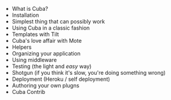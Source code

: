 - What is Cuba?
- Installation
- Simplest thing that can possibly work
- Using Cuba in a classic fashion
- Templates with Tilt
- Cuba's love affair with Mote
- Helpers
- Organizing your application
- Using middleware
- Testing (the light and _easy_ way)
- Shotgun (if you think it's slow, you're doing something wrong)
- Deployment (Heroku / self deployment)
- Authoring your own plugns
- Cuba Contrib
